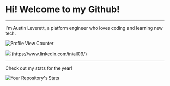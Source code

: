 # Hi! Welcome to my Github!
---
I'm Austin Leverett, a platform engineer who loves coding and learning new tech.

![Profile View Counter](https://komarev.com/ghpvc/?username=miliaus)&nbsp;&nbsp; 

<img src="[{BadgeURLHere}](https://img.shields.io/badge/LinkedIn-0077B5?style=for-the-badge&logo=linkedin&logoColor=white)" />
(https://www.linkedin.com/in/all09/)


--------
Check out my stats for the year!

![Your Repository's Stats](https://github-readme-stats.vercel.app/api?username=miliaus&show_icons=true)
